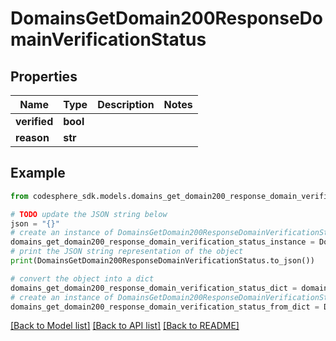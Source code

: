 # DomainsGetDomain200ResponseDomainVerificationStatus


## Properties

Name | Type | Description | Notes
------------ | ------------- | ------------- | -------------
**verified** | **bool** |  |
**reason** | **str** |  |

## Example

```python
from codesphere_sdk.models.domains_get_domain200_response_domain_verification_status import DomainsGetDomain200ResponseDomainVerificationStatus

# TODO update the JSON string below
json = "{}"
# create an instance of DomainsGetDomain200ResponseDomainVerificationStatus from a JSON string
domains_get_domain200_response_domain_verification_status_instance = DomainsGetDomain200ResponseDomainVerificationStatus.from_json(json)
# print the JSON string representation of the object
print(DomainsGetDomain200ResponseDomainVerificationStatus.to_json())

# convert the object into a dict
domains_get_domain200_response_domain_verification_status_dict = domains_get_domain200_response_domain_verification_status_instance.to_dict()
# create an instance of DomainsGetDomain200ResponseDomainVerificationStatus from a dict
domains_get_domain200_response_domain_verification_status_from_dict = DomainsGetDomain200ResponseDomainVerificationStatus.from_dict(domains_get_domain200_response_domain_verification_status_dict)
```
[[Back to Model list]](../README.md#documentation-for-models) [[Back to API list]](../README.md#documentation-for-api-endpoints) [[Back to README]](../README.md)
